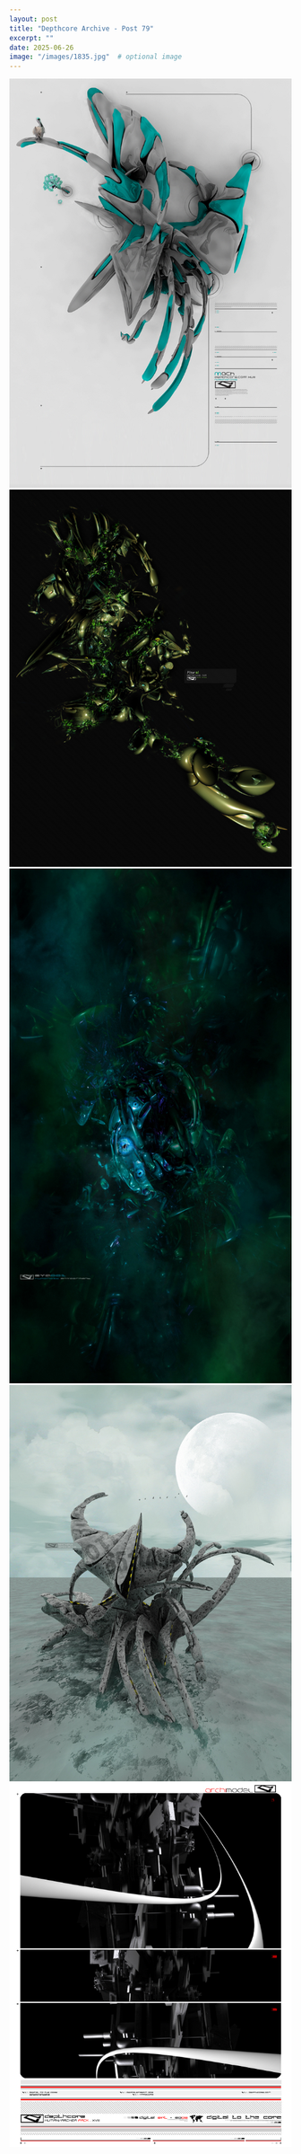 ```yaml
---
layout: post
title: "Depthcore Archive - Post 79"
excerpt: ""
date: 2025-06-26
image: "/images/1835.jpg"  # optional image
---
```


<img src="/images/1835.jpg">
<img src="/images/1836.jpg" alt="1836.jpg"/>
<img src="/images/1837.jpg" alt="1837.jpg"/>
<img src="/images/1838.jpg" alt="1838.jpg"/>
<img src="/images/1839.jpg" alt="1839.jpg"/>

